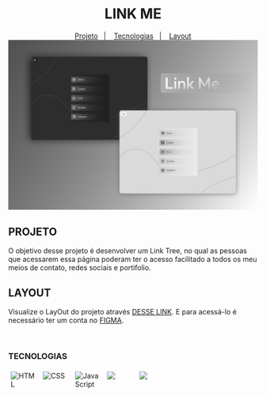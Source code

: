 
<h1 align="center"> LINK ME </h1>


<p align="center">
  <a href="##-projeto ">Projeto</a>&nbsp;&nbsp;&nbsp;|&nbsp;&nbsp;&nbsp;
  <a href="###-tecnologias">Tecnologias</a>&nbsp;&nbsp;&nbsp;|&nbsp;&nbsp;&nbsp;
  <a href="##-Layout">Layout</a>

<img src="asset/img/png/capa-projeto.png">  
</p>

## PROJETO
O objetivo desse projeto é desenvolver um Link Tree, no qual as pessoas que acessarem essa página poderam ter o acesso facilitado a todos
os meu meios de contato, redes sociais e portifolio.

## LAYOUT


Visualize o LayOut do projeto através [DESSE LINK](https://www.figma.com/file/DZRZQxmAeSB11KfyffqiDD/Project-(Meus-LInks-%2F-My-Links)?type=design&node-id=0%3A1&mode=design&t=SwxhRSUUPCDCdt0b-1). E para acessá-lo é necessário ter um conta no [FIGMA](https://figma.com).

<br>

### TECNOLOGIAS 
<div style="display:flex; gap:5px;">
   <img style="width:50px; margin:5px;" src="https://cdn-icons-png.flaticon.com/128/732/732212.png" alt="HTML">

   <img style="width:50px; margin:5px;" src="https://cdn-icons-png.flaticon.com/128/732/732190.png" alt="CSS">

   <img style="width:50px; margin:5px;" src="https://logospng.org/download/javascript/logo-javascript-1024.png" alt="Java Script">
  
   <img style="width:50px; margin:5px;" src="https://git-scm.com/images/logos/downloads/Git-Icon-1788C.png">

   <img style="width:50px; margin:5px;" src="https://4.bp.blogspot.com/-LiJZ5I8E7K8/XIe_GeI5glI/AAAAAAAAIuw/4Awu8j8r0P8TKBXzyxyslHEfplOlK9-6QCK4BGAYYCw/s1600/icon%2Bfigma%2Bvector.png">
</div>